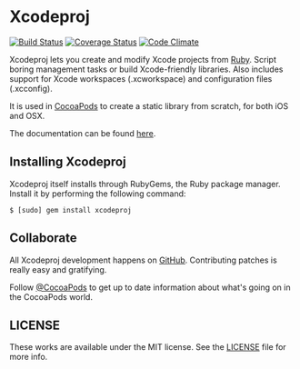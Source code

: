 # Xcodeproj

[![Build Status](https://travis-ci.org/CocoaPods/Xcodeproj.svg?branch=master)](https://travis-ci.org/CocoaPods/Xcodeproj)
[![Coverage Status](https://img.shields.io/coveralls/CocoaPods/Xcodeproj.svg)](https://coveralls.io/r/CocoaPods/Xcodeproj)
[![Code Climate](https://img.shields.io/codeclimate/github/CocoaPods/Xcodeproj.svg)](https://codeclimate.com/github/CocoaPods/Xcodeproj)

Xcodeproj lets you create and modify Xcode projects from [Ruby][ruby].
Script boring management tasks or build Xcode-friendly libraries. Also includes
support for Xcode workspaces (.xcworkspace) and configuration files (.xcconfig).

It is used in [CocoaPods](https://github.com/CocoaPods/CocoaPods) to create a
static library from scratch, for both iOS and OSX.

The documentation can be found [here](http://docs.cocoapods.org/xcodeproj/index.html).

## Installing Xcodeproj

Xcodeproj itself installs through RubyGems, the Ruby package manager. Install it
by performing the following command:

    $ [sudo] gem install xcodeproj


## Collaborate

All Xcodeproj development happens on [GitHub][xcodeproj]. Contributing patches
is really easy and gratifying.

Follow [@CocoaPods][twitter] to get up to date information about what's
going on in the CocoaPods world.


## LICENSE

These works are available under the MIT license. See the [LICENSE][license] file
for more info.

[twitter]: http://twitter.com/CocoaPods
[ruby]: http://www.ruby-lang.org/en/
[xcodeproj]: https://github.com/cocoapods/xcodeproj
[tickets]: https://github.com/cocoapods/xcodeproj/issues
[license]: LICENSE
